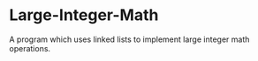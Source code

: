 # Large-Integer-Math
A program which uses linked lists to implement large integer math operations. 
